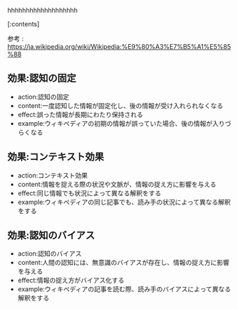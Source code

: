 

hhhhhhhhhhhhhhhhhhh
    
[:contents]

参考 : https://ja.wikipedia.org/wiki/Wikipedia:%E9%80%A3%E7%B5%A1%E5%85%88

## 効果:認知の固定
- action:認知の固定
- content:一度認知した情報が固定化し、後の情報が受け入れられなくなる
- effect:誤った情報が長期にわたり保持される
- example:ウィキペディアの初期の情報が誤っていた場合、後の情報が入りづらくなる

## 効果:コンテキスト効果
- action:コンテキスト効果
- content:情報を捉える際の状況や文脈が、情報の捉え方に影響を与える
- effect:同じ情報でも状況によって異なる解釈をする
- example:ウィキペディアの同じ記事でも、読み手の状況によって異なる解釈をする

## 効果:認知のバイアス
- action:認知のバイアス
- content:人間の認知には、無意識のバイアスが存在し、情報の捉え方に影響を与える
- effect:情報の捉え方がバイアス化する
- example:ウィキペディアの記事を読む際、読み手のバイアスによって異なる解釈をする

    